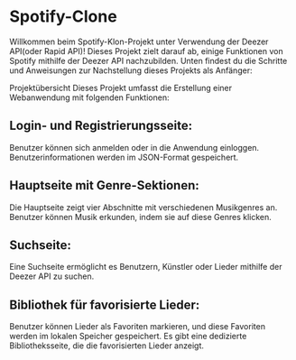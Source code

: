 # Spotify-Clone

Willkommen beim Spotify-Klon-Projekt unter Verwendung der Deezer API(oder Rapid API)! Dieses Projekt zielt darauf ab, einige Funktionen von Spotify mithilfe der Deezer API nachzubilden. Unten findest du die Schritte und Anweisungen zur Nachstellung dieses Projekts als Anfänger:

Projektübersicht
Dieses Projekt umfasst die Erstellung einer Webanwendung mit folgenden Funktionen:

## Login- und Registrierungsseite:

Benutzer können sich anmelden oder in die Anwendung einloggen. Benutzerinformationen werden im JSON-Format gespeichert.

## Hauptseite mit Genre-Sektionen:

Die Hauptseite zeigt vier Abschnitte mit verschiedenen Musikgenres an. Benutzer können Musik erkunden, indem sie auf diese Genres klicken.

## Suchseite:

Eine Suchseite ermöglicht es Benutzern, Künstler oder Lieder mithilfe der Deezer API zu suchen. 

## Bibliothek für favorisierte Lieder:

Benutzer können Lieder als Favoriten markieren, und diese Favoriten werden im lokalen Speicher gespeichert. Es gibt eine dedizierte Bibliotheksseite, die die favorisierten Lieder anzeigt.

